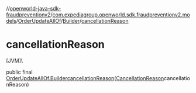 //[openworld-java-sdk-fraudpreventionv2](../../../../index.md)/[com.expediagroup.openworld.sdk.fraudpreventionv2.models](../../index.md)/[OrderUpdateAllOf](../index.md)/[Builder](index.md)/[cancellationReason](cancellation-reason.md)

# cancellationReason

[JVM]\

public final [OrderUpdateAllOf.Builder](index.md)[cancellationReason](cancellation-reason.md)([CancellationReason](../../-cancellation-reason/index.md)cancellationReason)
